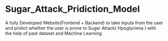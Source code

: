 # Sugar_Attack_Pridiction_Model
A fully Developed Website(Frontend + Backend) to take inputs from the user and pridict whether the user is prone to Sugar Attack( Hpoglycimia ) with the help of past dataset and Machine Learning
